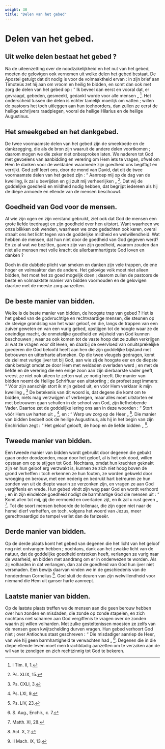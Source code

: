 ```yaml
---
weight: 30
title: "Delen van het gebed"
---
```


# Delen van het gebed.

## Uit welke delen bestaat het gebed ?

Na de uiteenzetting over de noodzakelijkheid en het nut van het gebed, moeten de gelovigen ook vernemen uit welke delen het gebed bestaat. De Apostel getuigt dat dit nodig is voor de volmaaktheid ervan : in zijn brief aan Timoteüs zet hij aan om vroom en heilig te bidden, en somt dan ook met zorg de delen van het gebed op : “ Ik beveel dan eerst en vooral dat, er gevraagd, gebeden, gesmeekt, gedankt worde voor alle mensen „ [^581.2]. Het onderscheid tussen die delen is echter tamelijk moeilijk om vatten ; willen de pastoors het toch uitleggen aan hun toehoorders, dan zullen ze eerst de heilige schrijvers raadplegen, vooral de heilige Hilarius en de heilige Augustinus.

## Het smeekgebed en het dankgebed.

De twee voornaamste delen van het gebed zijn de smeekbede en de dankzegging, die als de bron zijn waaruit de andere delen voortkomen ; daarom mogen we die zeker niet onbesproken laten. We naderen tot God met gevoelens van aanbidding en verering om Hem iets te vragen, ofwel om Hem te danken voor de weldaden waarmede zijn goedheid ons begiftigt en verrijkt. God zelf leert ons, door de mond van David, dat dit de twee voornaamste delen van het gebed zijn : “ Aanroep mij op de dag van de kwelling, ik zal u bevrijden en gij zult mij verheerlijken „ [^582.1]. Dat wij de goddelijke goedheid en mildheid nodig hebben, dat begrijpt iedereen als hij de diepe armoede en ellende van de mensen beschouwt.

[^581.2]: I Tim. II, 1.

## Goedheid van God voor de mensen.

Al wie zijn ogen en zijn verstand gebruikt, ziet ook dat God de mensen een grote liefde toedraagt en zijn goedheid over hen uitstort. Want waarheen we onze blikken ook wenden, waarheen we onze gedachten ook keren, overal straalt ons het licht tegen van de goddelijke mildheid en welwillendheid. Wat hebben de mensen, dat hun niet door de goedheid van God gegeven werd? En zo al wat we bezitten, gaven zijn van zijn goedheid, waarom zouden dan niet alle mensen met volle kracht de allerbarmhartigste God loven en danken ?

Doch in die dubbele plicht van smeken en danken zijn vele trappen, de ene hoger en volmaakter dan de andere. Het gelovige volk moet niet alleen bidden, het moet het zo goed mogelijk doen ; daarom zullen de pastoors de beste en volmaaktste manier van bidden voorhouden en de gelovigen daartoe met de meeste zorg aanzetten.

[^582.1]: Ps. XLIX, 15.

## De beste manier van bidden.

Welke is de beste manier van bidden, de hoogste trap van gebed ? Het is het gebed van de godvruchtige en rechtvaardige mensen, die steunen op de stevige grondslag van het waar geloof, en die, langs de trappen van een zuiver geweten en van een vurig gebed, opstijgen
tot de hoogte waar ze de oneindige macht, de onmetelijke goedheid en wijsheid van God kunnen beschouwen ; waar ze ook komen tot de vaste hoop dat ze zullen verkrijgen al wat ze vragen voor dit leven, en daarbij de overvloed van onuitsprekelijke goederen die God beloofd heeft aan hen die zijn goddelijke bijstand met betrouwen en uitterharte afsmeken. Op die twee vleugels gedragen, komt de ziel met vurige ijver tot bij God, aan wie zij de hoogste eer en de diepste dank betuigt omdat ze door Hem met weldaden overladen werd ; en met de liefde en de verering die een enige zoon aan zijn dierbaarste vader geeft, vreest ze niet ook uiteen te zetten wat ze nodig heeft. Die manier van bidden noemt de Heilige Schriftuur een uitstorting ; de profeet zegt immers: “ Vóór zijn aanschijn stort ik mijn gebed uit, en vóór Hem verklaar ik mijn kwelling „ [^583.1] De betekenis van dit woord is, dat degene die komt om te bidden, niets mag verzwijgen of verbergen, maar alles moet uitstorten en met betrouwen gaan schuilen in de schoot van God, zijn liefhebbende Vader. Daartoe zet de goddelijke lering ons aan in deze woorden : “ Stort vóór Hem uw harten uit „ [^583.2], en : “ Werp uw zorg op de Heer „ [^583.3]. Die manier van bidden bedoelt ook de heilige Augustinus, als hij in het begin van zijn Enchiridion zegt : “ Het geloof gelooft, de hoop en de liefde bidden „ [^583.4].

[^583.1]: Ps. CXLI, 3.

[^583.2]: Ps. LXI, 9.

[^583.3]: Ps. LIV, 23.

[^583.4]: S. Aug., Enchir., c. 7.

## Tweede manier van bidden.

Een tweede manier van bidden wordt gebruikt door degenen die gebukt gaan onder doodzonden, maar door het geloof, al is het ook dood, willen opstaan om op te stijgen tot God. Nochtans, omdat hun krachten geknakt zijn en hun geloof erg verzwakt is, kunnen ze zich niet hoog boven de grond verheffen : toch erkennen ze hun fouten, ze worden gekweld door wroeging en berouw, met een nederig en bedrukt hart betreuren ze hun zonden van uit de diepte waarin ze verzonken zijn, en vragen ze aan God vergiffenis en vrede. Hun gebed vindt zijn weg paar God en wordt verhoord ; en in zijn eindeloze goedheid nodigt de barmhartige God die mensen uit : “ Komt allen tot mij, gij die vermoeid en overladen zijt, en ik zal u rust geven „ [^584.1]. Tot die soort mensen behoorde de tollenaar, die zijn ogen niet naar de hemel dierf verheffen, en toch, volgens het woord van Jezus, meer gerechtvaardigd de tempel verliet dan de farizeeër.

## Derde manier van bidden.

Op de derde plaats komt het gebed van degenen die het licht van het geloof nog niet ontvangen hebben ; nochtans, dank aan het zwakke licht van de natuur, dat de goddelijke goedheid ontstoken heeft, verlangen ze vurig naar de waarheid, en bidden met aandrang om er in onderwezen te worden. Als zij volharden in dat verlangen, dan zal de goedheid van God hun ijver niet versmaden. Een bewijs daarvan vinden we in de geschiedenis van de honderdman Cornelius [^584.2]. God sluit de deuren van zijn welwillendheid voor niemand die Hem uit ganser harte aanroept.

## Laatste manier van bidden.

Op de laatste plaats treffen we de mensen aan die geen berouw hebben over hun zonden en misdaden, die zonde op zonde stapelen, en zich nochtans niet schamen aan God vergiffenis te vragen over de zonden waarin zij willen volharden. Met zulke gesteltenissen moesten ze zelfs van de mensen geen kwijtschelding durven vragen. Hun gebed verhoort God niet ; over Antiochus staat geschreven : “ Die misdadiger aanriep de Heer, van wie hij geen barmhartigheid te verwachten had „ [^584.3]. Degenen die in die diepe ellende leven moet men krachtdadig aanzetten om te verzaken aan de wil van te zondigen en zich rechtzinnig tot God te bekeren.

[^584.1]: Matth. XI, 28.

[^584.2]: Act. X, 2.

[^584.3]: II Mach. IX, 13.
